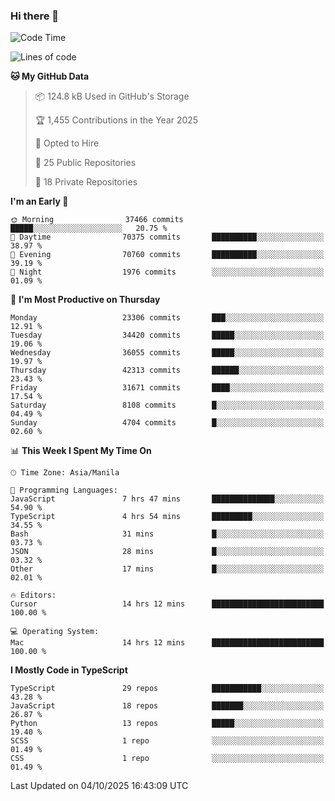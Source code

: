 ### Hi there 👋

<!--START_SECTION:waka-->
![Code Time](http://img.shields.io/badge/Code%20Time-2%2C184%20hrs%2014%20mins-blue)

![Lines of code](https://img.shields.io/badge/From%20Hello%20World%20I%27ve%20Written-69.1%20million%20lines%20of%20code-blue)

**🐱 My GitHub Data** 

> 📦 124.8 kB Used in GitHub's Storage 
 > 
> 🏆 1,455 Contributions in the Year 2025
 > 
> 💼 Opted to Hire
 > 
> 📜 25 Public Repositories 
 > 
> 🔑 18 Private Repositories 
 > 
**I'm an Early 🐤** 

```text
🌞 Morning                37466 commits       █████░░░░░░░░░░░░░░░░░░░░   20.75 % 
🌆 Daytime                70375 commits       ██████████░░░░░░░░░░░░░░░   38.97 % 
🌃 Evening                70760 commits       ██████████░░░░░░░░░░░░░░░   39.19 % 
🌙 Night                  1976 commits        ░░░░░░░░░░░░░░░░░░░░░░░░░   01.09 % 
```
📅 **I'm Most Productive on Thursday** 

```text
Monday                   23306 commits       ███░░░░░░░░░░░░░░░░░░░░░░   12.91 % 
Tuesday                  34420 commits       █████░░░░░░░░░░░░░░░░░░░░   19.06 % 
Wednesday                36055 commits       █████░░░░░░░░░░░░░░░░░░░░   19.97 % 
Thursday                 42313 commits       ██████░░░░░░░░░░░░░░░░░░░   23.43 % 
Friday                   31671 commits       ████░░░░░░░░░░░░░░░░░░░░░   17.54 % 
Saturday                 8108 commits        █░░░░░░░░░░░░░░░░░░░░░░░░   04.49 % 
Sunday                   4704 commits        █░░░░░░░░░░░░░░░░░░░░░░░░   02.60 % 
```


📊 **This Week I Spent My Time On** 

```text
🕑︎ Time Zone: Asia/Manila

💬 Programming Languages: 
JavaScript               7 hrs 47 mins       ██████████████░░░░░░░░░░░   54.90 % 
TypeScript               4 hrs 54 mins       █████████░░░░░░░░░░░░░░░░   34.55 % 
Bash                     31 mins             █░░░░░░░░░░░░░░░░░░░░░░░░   03.73 % 
JSON                     28 mins             █░░░░░░░░░░░░░░░░░░░░░░░░   03.32 % 
Other                    17 mins             █░░░░░░░░░░░░░░░░░░░░░░░░   02.01 % 

🔥 Editors: 
Cursor                   14 hrs 12 mins      █████████████████████████   100.00 % 

💻 Operating System: 
Mac                      14 hrs 12 mins      █████████████████████████   100.00 % 
```

**I Mostly Code in TypeScript** 

```text
TypeScript               29 repos            ███████████░░░░░░░░░░░░░░   43.28 % 
JavaScript               18 repos            ███████░░░░░░░░░░░░░░░░░░   26.87 % 
Python                   13 repos            █████░░░░░░░░░░░░░░░░░░░░   19.40 % 
SCSS                     1 repo              ░░░░░░░░░░░░░░░░░░░░░░░░░   01.49 % 
CSS                      1 repo              ░░░░░░░░░░░░░░░░░░░░░░░░░   01.49 % 
```




 Last Updated on 04/10/2025 16:43:09 UTC
<!--END_SECTION:waka-->
